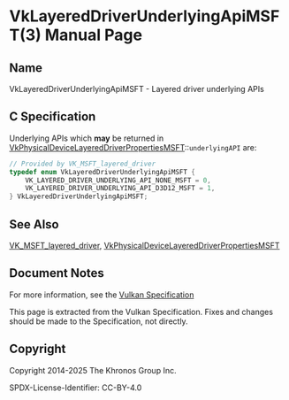 # VkLayeredDriverUnderlyingApiMSFT(3) Manual Page

## Name

VkLayeredDriverUnderlyingApiMSFT - Layered driver underlying APIs



## [](#_c_specification)C Specification

Underlying APIs which **may** be returned in [VkPhysicalDeviceLayeredDriverPropertiesMSFT](https://registry.khronos.org/vulkan/specs/latest/man/html/VkPhysicalDeviceLayeredDriverPropertiesMSFT.html)::`underlyingAPI` are:

```c++
// Provided by VK_MSFT_layered_driver
typedef enum VkLayeredDriverUnderlyingApiMSFT {
    VK_LAYERED_DRIVER_UNDERLYING_API_NONE_MSFT = 0,
    VK_LAYERED_DRIVER_UNDERLYING_API_D3D12_MSFT = 1,
} VkLayeredDriverUnderlyingApiMSFT;
```

## [](#_see_also)See Also

[VK\_MSFT\_layered\_driver](https://registry.khronos.org/vulkan/specs/latest/man/html/VK_MSFT_layered_driver.html), [VkPhysicalDeviceLayeredDriverPropertiesMSFT](https://registry.khronos.org/vulkan/specs/latest/man/html/VkPhysicalDeviceLayeredDriverPropertiesMSFT.html)

## [](#_document_notes)Document Notes

For more information, see the [Vulkan Specification](https://registry.khronos.org/vulkan/specs/latest/html/vkspec.html#VkLayeredDriverUnderlyingApiMSFT)

This page is extracted from the Vulkan Specification. Fixes and changes should be made to the Specification, not directly.

## [](#_copyright)Copyright

Copyright 2014-2025 The Khronos Group Inc.

SPDX-License-Identifier: CC-BY-4.0